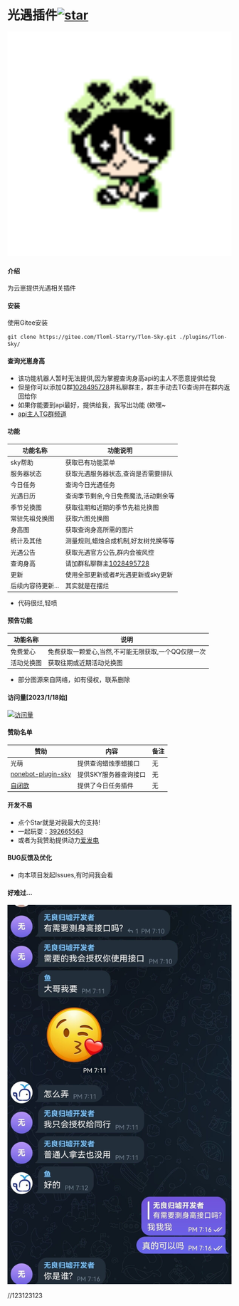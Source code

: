 # 光遇插件<a href='https://gitee.com/Tloml-Starry/SKY-GuangYu-plugin/stargazers'><img src='https://gitee.com/Tloml-Starry/SKY-GuangYu-plugin/badge/star.svg?theme=dark' alt='star'></img></a>
<p align="center">
<img width = "600" src="resource/飞天小女警.png">
</p>

#### 介绍
为云崽提供光遇相关插件

#### 安装
使用Gitee安装
```
git clone https://gitee.com/Tloml-Starry/Tlon-Sky.git ./plugins/Tlon-Sky/
```
#### 查询光崽身高
* 该功能机器人暂时无法提供,因为掌握查询身高api的主人不愿意提供给我
* 但是你可以添加Q群[1028495728](https://jq.qq.com/?_wv=1027&k=YQ2G0IP6)并私聊群主，群主手动去TG查询并在群内返回给你
* 如果你能要到api最好，提供给我，我写出功能 (欸嘿~
* [api主人TG群频道](https://t.me/+TWTYabitFzRkNjU1)
#### 功能
| 功能名称  |  功能说明  |
|-------| ----- |
| sky帮助| 获取已有功能菜单 |
| 服务器状态 | 获取光遇服务器状态,查询是否需要排队 |
| 今日任务 | 查询今日光遇任务 |
| 光遇日历 | 查询季节剩余,今日免费魔法,活动剩余等 |
| 季节兑换图 | 获取往期和近期的季节先祖兑换图 |
| 常驻先祖兑换图 | 获取六图兑换图 |
| 身高图 | 获取查询身高所需的图片 | 
| 统计及其他 | 测量规则,蜡烛合成机制,好友树兑换等等 |
| 光遇公告 | 获取光遇官方公告,群内会被风控 |
| 查询身高 | 请加群私聊群主[1028495728](https://jq.qq.com/?_wv=1027&k=YQ2G0IP6) |
| 更新 | 使用全部更新或者#光遇更新或sky更新 |
| 后续内容待更新... |其实就是在摆烂|
 * 代码很烂,轻喷

#### 预告功能
| 功能名称 | 说明 |
| -------| ----- |
| 免费爱心 | 免费获取一颗爱心,当然,不可能无限获取,一个QQ仅限一次 |
| 活动兑换图 | 获取往期或近期活动兑换图 |
 * 部分图源来自网络，如有侵权，联系删除

#### 访问量[2023/1/18始]
[![访问量](https://profile-counter.glitch.me/SKY-GuangYu-plugin/count.svg)](https://gitee.com/Tloml-Starry/SKY-GuangYu-plugin/edit/master)


#### 赞助名单
| 赞助 | 内容 | 备注 |
| -------| ----- | ------ |
| 光萌 | 提供查询蜡烛季蜡接口 | 无 |
| [nonebot-plugin-sky](https://github.com/Kaguya233qwq/nonebot_plugin_sky) | 提供SKY服务器查询接口 | 无 |
| [自闭歆](https://gitee.com/xin-closing-fuse) | 提供了今日任务插件 | 无 |


#### 开发不易

 * 点个Star就是对我最大的支持!
 * 一起玩耍：[392665563](https://jq.qq.com/?_wv=1027&k=VQAEpAlH)
 * 或者为我赞助提供动力[爱发电](https://afdian.net/a/Tloml-Starry)
#### BUG反馈及优化
 * 向本项目发起lssues,有时间我会看

#### 好难过...
<p align="center">
<img width = "600" src="resource/QQ图片20230131200416.jpg">
</p>

//123123123